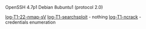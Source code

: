 OpenSSH 4.7p1 Debian 8ubuntu1 (protocol 2.0)

[log-T1-22-nmap-sV](./log-T1-22-nmap-sV.md)
[log-T1-searchsploit](./log-T1-searchsploit.md) - nothing
[log-T1-ncrack](./log-T1-ncrack.md) - credentials enumeration